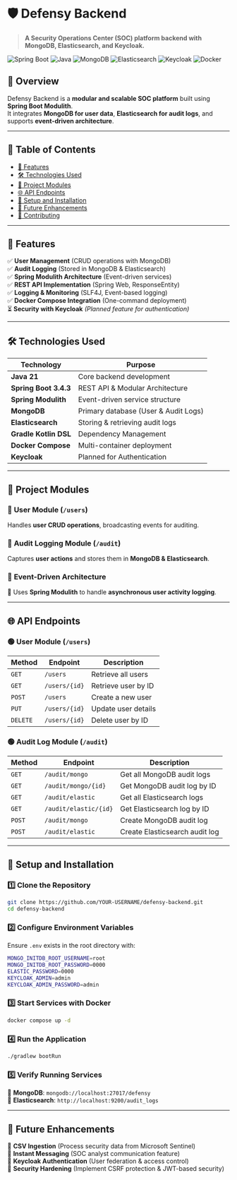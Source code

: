 # 🛡️ Defensy Backend
> **A Security Operations Center (SOC) platform backend with MongoDB, Elasticsearch, and Keycloak.**

![Spring Boot](https://img.shields.io/badge/Spring%20Boot-3.4.3-brightgreen?style=flat&logo=spring)
![Java](https://img.shields.io/badge/Java-21-blue?style=flat&logo=openjdk)
![MongoDB](https://img.shields.io/badge/MongoDB-6.0-green?style=flat&logo=mongodb)
![Elasticsearch](https://img.shields.io/badge/Elasticsearch-8.x-orange?style=flat&logo=elasticsearch)
![Keycloak](https://img.shields.io/badge/Keycloak-Not%20yet%20implemented-lightgrey?style=flat&logo=keycloak)
![Docker](https://img.shields.io/badge/Docker-Compose-blue?style=flat&logo=docker)

## 📌 Overview
Defensy Backend is a **modular and scalable SOC platform** built using **Spring Boot Modulith**.  
It integrates **MongoDB for user data**, **Elasticsearch for audit logs**, and supports **event-driven architecture**.

---

## 📖 Table of Contents
- [🚀 Features](#-features)
- [🛠️ Technologies Used](#-technologies-used)
- [📂 Project Modules](#-project-modules)
- [🌐 API Endpoints](#-api-endpoints)
- [🔧 Setup and Installation](#-setup-and-installation)
- [📌 Future Enhancements](#-future-enhancements)
- [🤝 Contributing](#-contributing)

---

## 🚀 Features
✅ **User Management** (CRUD operations with MongoDB)  
✅ **Audit Logging** (Stored in MongoDB & Elasticsearch)  
✅ **Spring Modulith Architecture** (Event-driven services)  
✅ **REST API Implementation** (Spring Web, ResponseEntity)  
✅ **Logging & Monitoring** (SLF4J, Event-based logging)  
✅ **Docker Compose Integration** (One-command deployment)  
⏳ **Security with Keycloak** *(Planned feature for authentication)*  

---

## 🛠️ Technologies Used
| Technology             | Purpose                                      |
|------------------------|----------------------------------------------|
| **Java 21**           | Core backend development                     |
| **Spring Boot 3.4.3** | REST API & Modular Architecture              |
| **Spring Modulith**   | Event-driven service structure               |
| **MongoDB**           | Primary database (User & Audit Logs)         |
| **Elasticsearch**     | Storing & retrieving audit logs              |
| **Gradle Kotlin DSL** | Dependency Management                        |
| **Docker Compose**    | Multi-container deployment                   |
| **Keycloak**          | Planned for Authentication                   |

---

## 📂 Project Modules

### 🔹 **User Module (`/users`)**
Handles **user CRUD operations**, broadcasting events for auditing.

### 🔹 **Audit Logging Module (`/audit`)**
Captures **user actions** and stores them in **MongoDB & Elasticsearch**.

### 🔹 **Event-Driven Architecture**
📢 Uses **Spring Modulith** to handle **asynchronous user activity logging**.

---

## 🌐 API Endpoints

### 🟢 **User Module** (`/users`)
| Method   | Endpoint       | Description               |
|----------|---------------|---------------------------|
| `GET`    | `/users`       | Retrieve all users       |
| `GET`    | `/users/{id}`  | Retrieve user by ID      |
| `POST`   | `/users`       | Create a new user        |
| `PUT`    | `/users/{id}`  | Update user details      |
| `DELETE` | `/users/{id}`  | Delete user by ID        |

### 🟢 **Audit Log Module** (`/audit`)
| Method   | Endpoint               | Description                          |
|----------|------------------------|--------------------------------------|
| `GET`    | `/audit/mongo`         | Get all MongoDB audit logs          |
| `GET`    | `/audit/mongo/{id}`    | Get MongoDB audit log by ID         |
| `GET`    | `/audit/elastic`       | Get all Elasticsearch logs          |
| `GET`    | `/audit/elastic/{id}`  | Get Elasticsearch log by ID         |
| `POST`   | `/audit/mongo`         | Create MongoDB audit log            |
| `POST`   | `/audit/elastic`       | Create Elasticsearch audit log      |

---

## 🔧 Setup and Installation

### 1️⃣ Clone the Repository
```sh
git clone https://github.com/YOUR-USERNAME/defensy-backend.git
cd defensy-backend
```

### 2️⃣ Configure Environment Variables

Ensure `.env` exists in the root directory with:

```sh
MONGO_INITDB_ROOT_USERNAME=root
MONGO_INITDB_ROOT_PASSWORD=0000
ELASTIC_PASSWORD=0000
KEYCLOAK_ADMIN=admin
KEYCLOAK_ADMIN_PASSWORD=admin
```

### 3️⃣ Start Services with Docker

```sh
docker compose up -d
```

### 4️⃣ Run the Application

```sh
./gradlew bootRun
```

### 5️⃣ Verify Running Services

📌 **MongoDB**: `mongodb://localhost:27017/defensy`  
📌 **Elasticsearch**: `http://localhost:9200/audit_logs`

---

## 📌 Future Enhancements
🚀 **CSV Ingestion** (Process security data from Microsoft Sentinel)  
🚀 **Instant Messaging** (SOC analyst communication feature)  
🚀 **Keycloak Authentication** (User federation & access control)  
🚀 **Security Hardening** (Implement CSRF protection & JWT-based security)  
